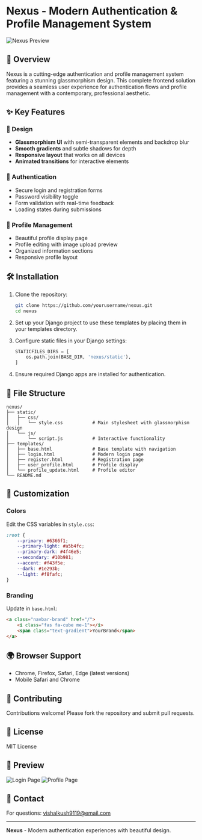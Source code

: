 # Nexus - Modern Authentication & Profile Management System

![Nexus Preview](preview.jpg)

## 🌟 Overview

Nexus is a cutting-edge authentication and profile management system featuring a stunning glassmorphism design. This complete frontend solution provides a seamless user experience for authentication flows and profile management with a contemporary, professional aesthetic.

## ✨ Key Features

### 🎨 Design
- **Glassmorphism UI** with semi-transparent elements and backdrop blur
- **Smooth gradients** and subtle shadows for depth
- **Responsive layout** that works on all devices
- **Animated transitions** for interactive elements

### 🔐 Authentication
- Secure login and registration forms
- Password visibility toggle
- Form validation with real-time feedback
- Loading states during submissions

### 👤 Profile Management
- Beautiful profile display page
- Profile editing with image upload preview
- Organized information sections
- Responsive profile layout

## 🛠️ Installation

1. Clone the repository:
   ```bash
   git clone https://github.com/yourusername/nexus.git
   cd nexus
   ```

2. Set up your Django project to use these templates by placing them in your templates directory.

3. Configure static files in your Django settings:
   ```python
   STATICFILES_DIRS = [
       os.path.join(BASE_DIR, 'nexus/static'),
   ]
   ```

4. Ensure required Django apps are installed for authentication.

## 📂 File Structure

```
nexus/
├── static/
│   ├── css/
│   │   └── style.css           # Main stylesheet with glassmorphism design
│   └── js/
│       └── script.js           # Interactive functionality
├── templates/
│   ├── base.html               # Base template with navigation
│   ├── login.html              # Modern login page
│   ├── register.html           # Registration page
│   ├── user_profile.html       # Profile display
│   └── profile_update.html     # Profile editor
└── README.md
```

## 🎨 Customization

### Colors
Edit the CSS variables in `style.css`:
```css
:root {
    --primary: #6366f1;
    --primary-light: #a5b4fc;
    --primary-dark: #4f46e5;
    --secondary: #10b981;
    --accent: #f43f5e;
    --dark: #1e293b;
    --light: #f8fafc;
}
```

### Branding
Update in `base.html`:
```html
<a class="navbar-brand" href="/">
    <i class="fas fa-cube me-1"></i>
    <span class="text-gradient">YourBrand</span>
</a>
```

## 🌍 Browser Support
- Chrome, Firefox, Safari, Edge (latest versions)
- Mobile Safari and Chrome

## 🤝 Contributing
Contributions welcome! Please fork the repository and submit pull requests.

## 📜 License
MIT License

## 📸 Preview
![Login Page](![image](https://github.com/user-attachments/assets/2834c50e-a48d-4182-a447-0507cd044fc1)
)
![Profile Page](![image](https://github.com/user-attachments/assets/0a086f83-fe84-4d08-b7eb-22646f42e2ad)
)

## 📧 Contact
For questions: vishalkush9119@email.com

---

**Nexus** - Modern authentication experiences with beautiful design.

